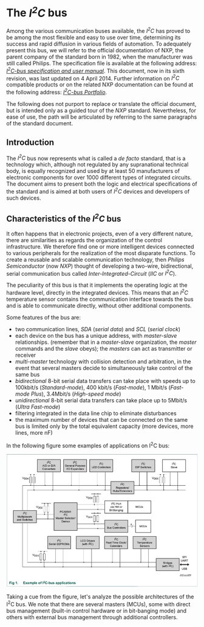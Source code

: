 # The *I<sup>2</sup>C* bus
Among the various communication buses available, the *I<sup>2</sup>C* has proved to be among the most flexible and easy to use over time, determining its success and rapid diffusion in various fields of automation. To adequately present this bus, we will refer to the official documentation of NXP, the parent company of the standard born in 1982, when the manufacturer was still called Philips. The specification file is available at the following address: [*I<sup>2</sup>C-bus specification and user manual*](https://github.com/nicola-masarone/lpc1769-projects/blob/master/lpc1769_I2C/UM10204.pdf). This document, now in its sixth revision, was last updated on 4 April 2014. Further information on *I<sup>2</sup>C* compatible products or on the related NXP documentation can be found at the following address: [*I<sup>2</sup>C-bus Portfolio*](http://www.nxp.com/products/interface-and-connectivity/interface-and-system-management/i2c-bus-portfolio:MC_41735).

The following does not purport to replace or translate the official document, but is intended only as a guided tour of the *NXP* standard. Nevertheless, for ease of use, the path will be articulated by referring to the same paragraphs of the standard document.
## Introduction
The *I<sup>2</sup>C* bus now represents what is called a *de facto* standard, that is a technology which, although not regulated by any supranational technical body, is equally recognized and used by at least 50 manufacturers of electronic components for over 1000 different types of integrated circuits. The document aims to present both the logic and electrical specifications of the standard and is aimed at both users of *I<sup>2</sup>C* devices and developers of such devices.
## Characteristics of the *I<sup>2</sup>C* bus
It often happens that in electronic projects, even of a very different nature, there are similarities as regards the organization of the control infrastructure. We therefore find one or more intelligent devices connected to various peripherals for the realization of the most disparate functions. To create a reusable and scalable communication technology, then *Philips Semiconductor* (now *NXP*) thought of developing a two-wire, bidirectional, serial communication bus called *Inter-Integrated-Circuit* (*IIC* or *I<sup>2</sup>C*).

The peculiarity of this bus is that it implements the operating logic at the hardware level, directly in the integrated devices. This means that an *I<sup>2</sup>C* temperature sensor contains the communication interface towards the bus and is able to communicate directly, without other additional components.

Some features of the bus are:
+ two communication lines, *SDA* (*serial data*) and *SCL* (*serial clock*)
+ each device on the bus has a unique address, with *master-slave* relationships. (remember that in a *master-slave* organization, the *master* commands and the *slave* obeys); the *masters* can act as transmitter or receiver
+ *multi-master* technology with collision detection and arbitration, in the event that several masters decide to simultaneously take control of the same bus
+ *bidirectional* 8-bit serial data transfers can take place with speeds up to 100kbit/s (*Standard-mode*), 400 kbit/s (*Fast-mode*), 1 Mbit/s (*Fast-mode Plus*), 3.4Mbit/s (*High-speed mode*)
+ *unidirectional* 8-bit serial data transfers can take place up to 5Mbit/s (*Ultra Fast-mode*)
+ filtering integrated in the data line chip to eliminate disturbances
+ the maximum number of devices that can be connected on the same bus is limited only by the total equivalent capacity (more devices, more lines, more nF)

In the following figure some examples of applications on I<sup>2</sup>C bus:
<p align="center">
  <img src="pic/fig1_I2C.png" width=600/>
</p>

Taking a cue from the figure, let's analyze the possible architectures of the I<sup>2</sup>C bus. We note that there are several masters (MCUs), some with direct bus management (built-in control hardware or in bit-banging mode) and others with external bus management through additional controllers.

